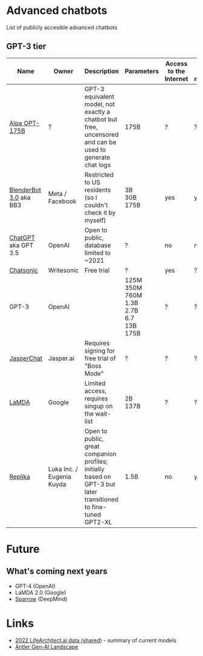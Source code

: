 # Advanced chatbots
List of publicly accesible advanced chatbots

## GPT-3 tier
Name | Owner | Description | Parameters | Access to the Internet | Long-term memory | Generate images | Lanugages | Research Papers
--- | --- | --- | --- | --- | --- | --- | --- | ---
[Alpa OPT-175B](https://opt.alpa.ai) | ? | GPT-3 equivalent model, not exactly a chatbot but free, uncensored and can be used to generate chat logs | 175B | ? | ? | no | ? | [link](https://arxiv.org/pdf/2201.12023.pdf)
[BlenderBot 3.0](https://blenderbot.ai/) aka BB3 | Meta / Facebook | Restricted to US residents (so I couldn't check it by myself) | 3B<br>30B<br>175B | yes | yes | ? | English | [link](https://arxiv.org/abs/2208.03188)
[ChatGPT](https://chat.openai.com/chat) aka GPT 3.5 | OpenAI | Open to public, database limited to ~2021 | ? | no | no | no | Multilanguage | ?
[Chatsonic](https://writesonic.com/chat) | Writesonic | Free trial | ? | yes | ? | yes | ? | ?
GPT-3 | OpenAI | | 125M<br>350M<br>760M<br>1.3B<br>2.7B<br>6.7<br>13B<br>175B | ? | ? | ? | English (primarily), German, Romanian and possibly others incidentally | [link](https://arxiv.org/abs/2005.14165)
[JasperChat](https://app.jasper.ai/) | Jasper.ai | Requires signing for free trial of "Boss Mode" | ? | ? | ? | ? | ? | ?
[LaMDA](aitestkitchen.withgoogle.com) | Google | Limited access, requires singup on the wait-list | 2B<br>137B | ? | ? | ? | ? | [link](https://arxiv.org/pdf/2201.08239.pdf)
[Replika](https://replika.ai/) | Luka Inc. / Eugenia Kuyda | Open to public, great companion profiles; initially based on GPT-3 but later transitioned to fine-tuned GPT2-XL | 1.5B | no | yes | no | English | ?

# Future

## What's coming next years

* GPT-4 (OpenAI)
* LaMDA 2.0 (Google)
* [Sparrow](https://storage.googleapis.com/deepmind-media/DeepMind.com/Authors-Notes/sparrow/sparrow-final.pdf) (DeepMind)

# Links

* [2022 LifeArchitect.ai data (shared)](https://docs.google.com/spreadsheets/d/1O5KVQW1Hx5ZAkcg8AIRjbQLQzx2wVaLl0SqUu-ir9Fs/edit#gid=1158069878) - summary of current models
* [Antler Gen-AI Landscape](https://airtable.com/shrBeWpMlxf3e14E8/tblS4TkbJbm0cqT0o)
